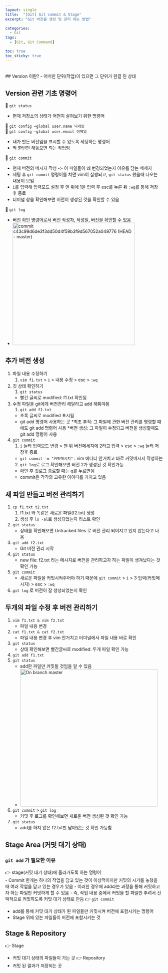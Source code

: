 ```yaml
---
layout: single
title:  "[Git] Git commit & Stage"
excerpt: "Git 버전을 생성 및 관리 하는 방법"

categories:
  - Git
tags:
  - [Git, Git Command]

toc: true
toc_sticky: true
---
```


<br>
## Version 이란?
- 어떠한 단위(작업)이 있으면 그 단위가 완결 된 상태

## Version 관련 기초 명령어
💫 `git status`
- 현재 저장소의 상태가 어떤지 살펴보기 위한 명령어

💫 `git config —global user.name 닉네임` <br>
💫 `git config —global user.email 이메일`
- 내가 만든 버전임을 표시할 수 있도록 세팅하는 명령어
- 딱 한번만 해놓으면 되는 작업임

💫 `git commit`
- 현재 버전의 메시지 작성 -> 이 파일들이 왜 변경되었는지 이유를 담는 메세지
- 세팅 후 `git commit` 명령어를 치면 vim이 실행되고, `git status` 했을때 나오는 내용이 보임
- `i`를 입력해 입력모드 설정 후 맨 위에 1을 입력 후 esc를 누른 뒤 `:wq`를 통해 저장 후 종료
- 터미널 창을 확인해보면 버전이 생성된 것을 확인할 수 있음

💫 `git log`
- 버전 확인 명령어로서 버전 작성자, 작성일, 버전을 확인할 수 있음
- <img width="391" alt="commit c43c99d6de3f3dd50d4f59b3f9d567052a049776 (HEAD - master)" src="https://user-images.githubusercontent.com/100764055/156708066-618b8854-5d2f-45b2-bc23-eb15ddd1fe4c.png">


## 추가 버전 생성
1. 파일 내용 수정하기
    1. `vim f1.txt` > `i` > 내용 수정 > esc > `:wq`
2. 깃 상태 확인하기
    1. `git status` 
      - 빨간 글씨로 modified: f1.txt 확인됨
3. 수정 파일을 git에게 버전관리 해달라고 add 해줘야됨
    1. `git add f1.txt` 
      - 초록 글씨로 modified 표시됨
      - git add 명령어 사용하는 곳
        *최초 추적: 그 파일에 관한 버전 관리를 명령할 때에도 git add 명령어 사용
        *버전 생성: 그 파일이 수정되고 버전을 생성할때도 git add 명령어 사용
4. `git commit`
    1. `i` 눌러 입력모드 변경 > 맨 위 버전메세지에 2라고 입력 > esc > `:wq` 눌러 저장후 종료
    - `git commit -m "커밋메시지"` : vim 에디터 안거치고 바로 커밋메시지 작성하는 
    2. `git log`로 로그 확인해보면 버전 2가 생성된 것 확인가능
    - 확인 후 깃로그 종료할 때는 q를 누르면됨
    - commit은 각각의 고유한 아이디를 가지고 있음



## 새 파일 만들고 버전 관리하기
1. `cp f1.txt t2.txt`
    1. f1.txt 와 똑같은 새로운 파일(f2.txt) 생성
    2. 생성 후 `ls -al`로 생성되었는지 리스트 확인
2. `git status`
    - 상태를 확인해보면 Untracked files 로 버전 관리 되어지고 있지 않는다고 나옴
3. `git add f2.txt`
    - Git 버전 관리 시작
4. `git status`
    - new file: f2.txt 라는 메시지로 버전을 관리하고자 하는 파일이 생겨났다는 것 확인 가능
5. `git commit`
    - 새로운 파일을 커밋시켜주어야 하기 때문에 `git commit` > `i` > 3 입력(커밋메시지) > esc > `:wq`
6. `git log` 로 버전이 잘 생성되었는지 확인



## 두개의 파일 수정 후 버전 관리하기
1. `vim f1.txt & vim f2.txt`
    - 파일 내용 변경
2. `cat f1.txt & cat f2.txt`
    - 파일 내용 변경 후 vim 안거치고 터미널에서 파일 내용 바로 확인
3. `git status`
    - 상태 확인해보면 빨간글씨로 modified: 두개 파일 확인 가능
4. `git add f1.txt`
5. `git status`
    - add한 파일만 커밋될 것임을 알 수 있음
    - <img width="439" alt="On branch master" src="https://user-images.githubusercontent.com/100764055/156708093-37d370db-82c8-4403-ab1f-8c79d577dc4f.png">
6. `git commit` > `git log` 
    - 커밋 후 로그를 확인해보면 새로운 버전 생성된 것 확인 가능
7. `git status`
    - add를 하지 않은 f2.txt만 남아있는 것 확인 가능함



## Stage Area (커밋 대기 상태)
### `git add` 가 필요한 이유
👉 stage(커밋 대기 상태)에 올라가도록 하는 명령어  
    - Commit 한개는 하나의 작업을 담고 있는 것이 이상적이지만 커밋의 시기를 놓쳤을 때 여러 작업을 담고 있는 경우가 있음
    - 이러한 경우에 add라는 과정을 통해 커밋하고자 하는 파일만 커밋하게 할 수 있음
    - 즉, 작업 내용 중에서 커밋을 할 파일만 추려서 선택적으로 커밋하도록 커밋 대기 상태로 만듬
👉 `git commit`  
  - add를 통해 커밋 대기 상태가 된 파일들만 커밋시켜 버전에 포함시키는 명령어
  - Stage 위에 있는 파일들이 버전에 포함시키는 것

## Stage & Repository
👉 Stage  
- 커밋 대기 상태의 파일들이 가는 곳
👉 Repository  
- 커밋 된 결과가 저장되는 곳
